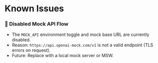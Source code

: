 # Known Issues

### 🔧 Disabled Mock API Flow

- The `MOCK_API` environment toggle and mock base URL are currently disabled.
- Reason: `https://api.openai-mock.com/v1` is not a valid endpoint (TLS errors on request).
- Future: Replace with a local mock server or MSW.
